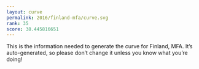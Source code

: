 ```yaml
---
layout: curve
permalink: 2016/finland-mfa/curve.svg
rank: 35
score: 38.445816651
---
```


This is the information needed to generate the curve for Finland, MFA. It’s
auto-generated, so please don’t change it unless you know what you’re
doing!
